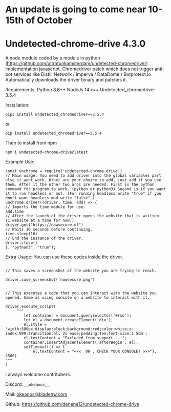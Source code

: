 # An update is going to come near 10-15th of October

# Undetected-chrome-drive 4.3.0

A node module coded by a module in python (https://github.com/ultrafunkamsterdam/undetected-chromedriver) implementation javascript. Chromedriver patch which does not trigger anti-bot services like Distill Network / Imperva / DataDome / Botprotect.io Automatically downloads the driver binary and patches it.

Requirements:
Python 3.6++
NodeJs 14.x++
Undetected_chromedriver 3.5.4

Installation:
```
pip3 install undetected_chromedriver==3.5.4
```
or
```
pip install undetected_chromedriver==3.5.4
```
Then to install from npm
```
npm i undetected-chrome-drive@latest
```
Example Use:
```
const unchrome = require('undetected-chrome-drive')
// Main usage. You need to add driver into the global variables part else it wont work. Other are your choice to add, just add if you use them. After it the other two args are needed. First is the python command for program to work. (python or python3) Second is if you want it to run headless or not. (For running headless write "true" if you don't want headless mod write "false".)
unchrome.driver((driver, time, add) => {
// Imports the time module for use.
add.time
// After the launch of the driver opens the website that is written. (1 website at a time for now.)
driver.get("https://nowsecure.nl")
// Waits 10 seconds before continuing.
time.sleep(10)
// End the instance of the driver.
driver.close()
}, "python3", "true");

```
Extra Usage:
You can use these codes inside the driver.
```

// This saves a screenshot of the website you are trying to reach.

driver.save_screenshot('nowsecure.png')


// This executes a code that you can interact with the website you opened. Same as using console on a website to interact with it.

driver.execute_script(
     """
        let container = document.querySelector('#rso');
        let el = document.createElement('div');
        el.style = 'width:500px;display:block;background:red;color:white;z-index:999;transition:all 2s ease;padding:1em;font-size:1.5em';
        el.textContent = "Excluded from support...!";
        container.insertAdjacentElement('afterBegin', el);
        setTimeout(() => {
            el.textContent = "<<<  OH , CHECK YOUR CONSOLE! >>>"}, 2500)
"""
)
```

I always welcome contritubers.

Discord: `__okeanos__`

Mail: okeanos@bladenw.com

Github: https://github.com/denene12/undetected-chrome-drive
